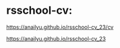 # rsschool-cv:

https://anailyu.github.io/rsschool-cv_23/cv

https://anailyu.github.io/rsschool-cv_23
